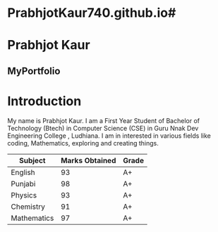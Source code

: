 # PrabhjotKaur740.github.io#
# **Prabhjot Kaur**
## MyPortfolio
# Introduction
My name is Prabhjot Kaur. I am a First Year Student of Bachelor of Technology (Btech) in Computer Science (CSE) in Guru Nnak Dev Engineering College , Ludhiana. I am in interested in various fields like coding, Mathematics, exploring and creating things.


| Subject    | Marks Obtained | Grade |
| -------- | ------- | ------- |
| English  | 93 | A+ |
| Punjabi | 98 | A+ |
| Physics    | 93 | A+ |
| Chemistry | 91 | A+ |
| Mathematics | 97 | A+ |


